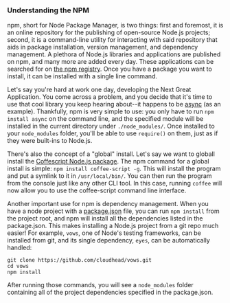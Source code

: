 ### Understanding the NPM

npm, short for Node Package Manager, is two things: first and foremost, it is an online repository for the publishing of open-source Node.js projects; second, it is a command-line utility for interacting with said repository that aids in package installation, version management, and dependency management.  A plethora of Node.js libraries and applications are published on npm, and many more are added every day. These applications can be searched for on [the npm registry](http://search.npmjs.org). Once you have a package you want to install, it can be installed with a single line command.

Let's say you're hard at work one day, developing the Next Great Application.  You come across a problem, and you decide that it's time to use that cool library you keep hearing about--it happens to be [async](http://github.com/caolan/async) (as an example). Thankfully, npm is very simple to use: you only have to run `npm install async` on the command line, and the specified module will be installed in the current directory under `./node_modules/`.  Once installed to your `node_modules` folder, you'll be able to use `require()` on them, just as if they were built-ins to Node.js.

There's also the concept of a "global" install. Let's say we want to globall install the [Coffescript Node.js package](https://github.com/jashkenas/coffee-script). The npm command for a global install is simple: `npm install coffee-script -g`. This will install the program and put a symlink to it in `/usr/local/bin/`. You can then run the program from the console just like any other CLI tool.  In this case, running `coffee` will now allow you to use the coffee-script command line interface.

Another important use for npm is dependency management.  When you have a node project with a [package.json](api.html#what-is-the-file-package-json) file, you can run `npm install` from the project root, and npm will install all the dependencies listed in the package.json. This makes installing a Node.js project from a git repo much easier! For example, `vows`, one of Node's testing frameworks, can be installed from git, and its single dependency, `eyes`, can be automatically handled:

    git clone https://github.com/cloudhead/vows.git
    cd vows
    npm install

After running those commands, you will see a `node_modules` folder containing all of the project dependencies specified in the package.json.